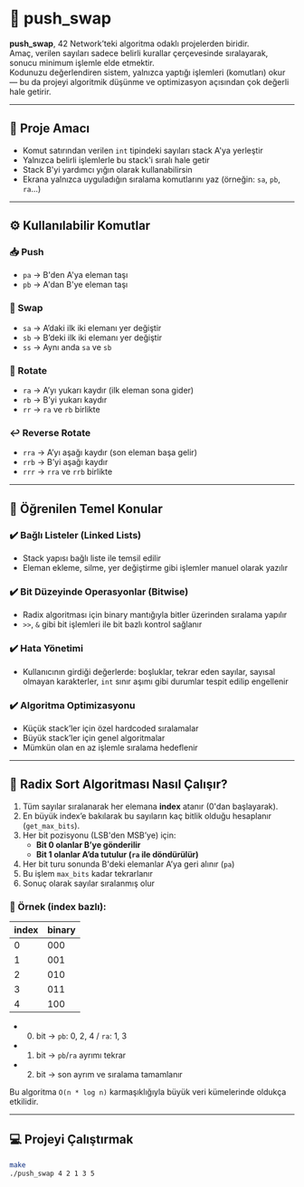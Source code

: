 # 🧩 push_swap

**push_swap**, 42 Network’teki algoritma odaklı projelerden biridir.  
Amaç, verilen sayıları sadece belirli kurallar çerçevesinde sıralayarak, sonucu minimum işlemle elde etmektir.  
Kodunuzu değerlendiren sistem, yalnızca yaptığı işlemleri (komutları) okur — bu da projeyi algoritmik düşünme ve optimizasyon açısından çok değerli hale getirir.

---

## 🚀 Proje Amacı

- Komut satırından verilen `int` tipindeki sayıları stack A'ya yerleştir
- Yalnızca belirli işlemlerle bu stack'i sıralı hale getir
- Stack B'yi yardımcı yığın olarak kullanabilirsin
- Ekrana yalnızca uyguladığın sıralama komutlarını yaz (örneğin: `sa`, `pb`, `ra`...)

---

## ⚙️ Kullanılabilir Komutlar

### 📥 Push
- `pa` → B'den A'ya eleman taşı
- `pb` → A'dan B'ye eleman taşı

### 🔁 Swap
- `sa` → A’daki ilk iki elemanı yer değiştir
- `sb` → B’deki ilk iki elemanı yer değiştir
- `ss` → Aynı anda `sa` ve `sb`

### 🔄 Rotate
- `ra` → A’yı yukarı kaydır (ilk eleman sona gider)
- `rb` → B’yi yukarı kaydır
- `rr` → `ra` ve `rb` birlikte

### ↩️ Reverse Rotate
- `rra` → A’yı aşağı kaydır (son eleman başa gelir)
- `rrb` → B’yi aşağı kaydır
- `rrr` → `rra` ve `rrb` birlikte

---

## 🧠 Öğrenilen Temel Konular

### ✔️ Bağlı Listeler (Linked Lists)
- Stack yapısı bağlı liste ile temsil edilir
- Eleman ekleme, silme, yer değiştirme gibi işlemler manuel olarak yazılır

### ✔️ Bit Düzeyinde Operasyonlar (Bitwise)
- Radix algoritması için binary mantığıyla bitler üzerinden sıralama yapılır
- `>>`, `&` gibi bit işlemleri ile bit bazlı kontrol sağlanır

### ✔️ Hata Yönetimi
- Kullanıcının girdiği değerlerde: boşluklar, tekrar eden sayılar, sayısal olmayan karakterler, `int` sınır aşımı gibi durumlar tespit edilip engellenir

### ✔️ Algoritma Optimizasyonu
- Küçük stack’ler için özel hardcoded sıralamalar
- Büyük stack’ler için genel algoritmalar
- Mümkün olan en az işlemle sıralama hedeflenir

---

## 🧮 Radix Sort Algoritması Nasıl Çalışır?

1. Tüm sayılar sıralanarak her elemana **index** atanır (0'dan başlayarak).
2. En büyük index’e bakılarak bu sayıların kaç bitlik olduğu hesaplanır (`get_max_bits`).
3. Her bit pozisyonu (LSB'den MSB’ye) için:
   - **Bit 0 olanlar B’ye gönderilir**
   - **Bit 1 olanlar A’da tutulur (`ra` ile döndürülür)**
4. Her bit turu sonunda B'deki elemanlar A’ya geri alınır (`pa`)
5. Bu işlem `max_bits` kadar tekrarlanır
6. Sonuç olarak sayılar sıralanmış olur

### 🔢 Örnek (index bazlı):

| index | binary |
|-------|--------|
| 0     | 000    |
| 1     | 001    |
| 2     | 010    |
| 3     | 011    |
| 4     | 100    |

- 0. bit → `pb`: 0, 2, 4 / `ra`: 1, 3  
- 1. bit → `pb`/`ra` ayrımı tekrar  
- 2. bit → son ayrım ve sıralama tamamlanır

Bu algoritma `O(n * log n)` karmaşıklığıyla büyük veri kümelerinde oldukça etkilidir.

---

## 💻 Projeyi Çalıştırmak

```bash
make
./push_swap 4 2 1 3 5
